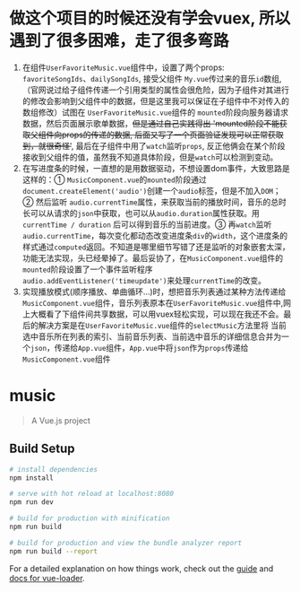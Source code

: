 # 做这个项目的时候还没有学会vuex, 所以遇到了很多困难，走了很多弯路
1. 在组件`UserFavoriteMusic.vue`组件中，设置了两个props: `favoriteSongIds`、`dailySongIds`, 接受父组件 `My.vue`传过来的音乐`id`数组, （官网说过给子组件传递一个引用类型的属性会很危险，因为子组件对其进行的修改会影响到父组件中的数据，但是这里我可以保证在子组件中不对传入的数组修改）试图在 `UserFavoriteMusic.vue`组件的 `mounted`阶段向服务器请求数据，然后页面展示歌单数据，~~但是通过自己实践得出 'mounted阶段不能获取父组件向props的传递的数据, 后面又写了一个页面验证发现可以正常获取到，就很奇怪'~~, 最后在子组件中用了`watch`监听`props`, 反正他俩会在某个阶段接收到父组件的值，虽然我不知道具体阶段，但是`watch`可以检测到变动。
2. 在写进度条的时候，一直想的是用数据驱动，不想设置dom事件，大致思路是这样的：① `MusicComponent.vue`的`mounted`阶段通过`document.createElement('audio')`创建一个`audio`标签，但是不加入`DOM`；② 然后监听 `audio.currentTime`属性，来获取当前的播放时间，音乐的总时长可以从请求的`json`中获取，也可以从`audio.duration`属性获取。用 `currentTime / duration` 后可以得到音乐的当前进度。③ 再`watch`监听`audio.currentTime`，每次变化都动态改变进度条`div`的`width`，这个进度条的样式通过`computed`返回。不知道是哪里细节写错了还是监听的对象嵌套太深，功能无法实现，头已经晕掉了。最后妥协了，在`MusicComponent.vue`组件的`mounted`阶段设置了一个事件监听程序 `audio.addEventListener('timeupdate')`来处理`currentTime`的改变。
3. 实现播放模式(顺序播放、单曲循环...)时，想把音乐列表通过某种方法传递给`MusicComponent.vue`组件，音乐列表原本在`UserFavoriteMusic.vue`组件中,网上大概看了下组件间共享数据，可以用vuex轻松实现，可以现在我还不会。最后的解决方案是在`UserFavoriteMusic.vue`组件的`selectMusic`方法里将 当前选中音乐所在列表的索引、当前音乐列表、当前选中音乐的详细信息合并为一个`json`，传递给`App.vue`组件，`App.vue`中将`json`作为`props`传递给`MusicComponent.vue`组件
# music

> A Vue.js project

## Build Setup

``` bash
# install dependencies
npm install

# serve with hot reload at localhost:8080
npm run dev

# build for production with minification
npm run build

# build for production and view the bundle analyzer report
npm run build --report
```

For a detailed explanation on how things work, check out the [guide](http://vuejs-templates.github.io/webpack/) and [docs for vue-loader](http://vuejs.github.io/vue-loader).
